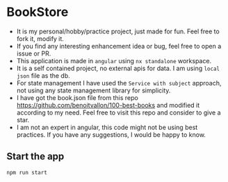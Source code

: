 # BookStore

- It is my personal/hobby/practice project, just made for fun. Feel free to fork it, modify it.
- If you find any interesting enhancement idea or bug, feel free to open a issue or PR.
- This application is made in `angular` using `nx standalone` workspace.
- It is a self contained project, no external apis for data. I am using `local json` file as the db.
- For state management I have used the `Service with subject` approach, not using any state management library for simplicity.
- I have got the book.json file from this repo https://github.com/benoitvallon/100-best-books
and modified it according to my need. Feel free to visit this repo and consider to give a star.
- I am not an expert in angular, this code might not be using best practices. If you have any suggestions, I would be happy to know.

## Start the app

`npm run start`

